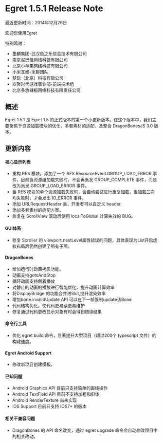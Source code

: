Egret 1.5.1 Release Note
===============================


最近更新时间：2014年12月26日


欢迎您使用Egret

特别鸣谢：

* 墨麟集团-武汉鱼之乐信息技术有限公司
* 南京泥巴怪网络科技有限公司
* 北京小苹果网络科技有限公司
* 小米互娱-米聊团队
* 梦启（北京）科技有限公司
* 欢聚时代游戏事业部-前端技术组
* 北京多放辣椒网络科技有限责任公司

## 概述

Egret 1.5.1 是 Egret 1.5 的正式版本的第一个小更新版本。在这个版本中，我们主要聚焦于资源加载模块的优化、多套素材的适配、及整合 DragonBonesJS 3.0 版本。

## 更新内容


#### 核心显示列表

* 重构 RES 模块，添加了一个 RES.ResourceEvent.GROUP_LOAD_ERROR 事件，目前当资源组加载失败时，不会再派发 GROUP_COMPLETE 事件，而是改为派发 GROUP_LOAD_ERROR 事件。
* 当 RES 模块的单个资源加载失败时，会自动尝试进行重复加载，当加载三次均失败时，才会发出 IO_ERROR 事件。
* 添加 URLRequestHeader 类，开发者可以自定义 header.
* 添加多套素材的适配方案。
* 修复在 ScrollView 滚动后使用 localToGlobal 计算失效的 BUG。



#### GUI体系

* 修复 Scroller 的 viewport.nestLevel属性错误的问题，具体表现为List开启虚拟布局后仍然创建了所有子项。

#### DragonBones

* 增加运行时动画拷贝功能。
* 动画支持gotoAndStop
* 循环动画支持倒着播放
* 对静止的动画的播放进行智能优化，提升动画计算效率
* 将DisplayBridge 的功能合并进Slot,提升渲染效率
* 增加bone.invalidUpdate API 可以在下一帧强制update该Bone
* 代码结构优化，使代码更易读更易维护
* 修复通过代码更改显示对象有时会得到错误结果

#### 命令行工具

* 优化 egret build 命令，显著提升大型项目（超过200个 typescript 文件）的构建速度。

#### Egret Android Support

* 修改新项目创建模板。



#### 已知问题

* Android Graphics API 目前只支持简单的画线操作
* Android TextField API 目前不支持加粗和斜体
* Android RenderTexture 尚未实现
* iOS Support 目前只支持 iOS7+ 的版本



#### 相关不兼容问题

* DragonBones 的 API 命名改变，通过 egret upgrade 命令会自动修改项目中的相关改动。
